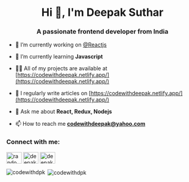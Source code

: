 <h1 align="center">Hi 👋, I'm Deepak Suthar</h1>
<h3 align="center">A passionate frontend developer from India</h3>

- 🔭 I’m currently working on [@Reactjs](https://reactjs.org/)

- 🌱 I’m currently learning **Javascript**

- 👨‍💻 All of my projects are available at [https://codewithdeepak.netlify.app/](https://codewithdeepak.netlify.app/)

- 📝 I regularly write articles on [https://codewithdeepak.netlify.app/](https://codewithdeepak.netlify.app/)

- 💬 Ask me about **React, Redux, Nodejs**

- 📫 How to reach me **codewithdeepak@yahoo.com**

<h3 align="left">Connect with me:</h3>
<p align="left">
<a href="https://twitter.com/randomdeeps" target="blank"><img align="center" src="https://raw.githubusercontent.com/rahuldkjain/github-profile-readme-generator/master/src/images/icons/Social/twitter.svg" alt="randomdeeps" height="30" width="40" /></a>
<a href="https://linkedin.com/in/deepak-suthar-7879071ab" target="blank"><img align="center" src="https://raw.githubusercontent.com/rahuldkjain/github-profile-readme-generator/master/src/images/icons/Social/linked-in-alt.svg" alt="deepak-suthar-7879071ab" height="30" width="40" /></a>
<a href="https://instagram.com/deepak.suthr" target="blank"><img align="center" src="https://raw.githubusercontent.com/rahuldkjain/github-profile-readme-generator/master/src/images/icons/Social/instagram.svg" alt="deepak.suthr" height="30" width="40" /></a>
</p>
</a> 

<p><img align="left" src="https://github-readme-stats.vercel.app/api/top-langs?username=codewithdpk&show_icons=true&locale=en&layout=compact" alt="codewithdpk" /></p>

<p>&nbsp;<img align="center" src="https://github-readme-stats.vercel.app/api?username=codewithdpk&show_icons=true&locale=en" alt="codewithdpk" /></p>
